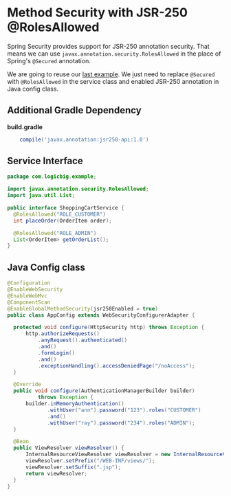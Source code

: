 # Method Security with JSR-250 @RolesAllowed

Spring Security provides support for JSR-250 annotation security. That means we can use `javax.annotation.security.RolesAllowed` in the place of Spring's `@Secured` annotation.

We are going to reuse our [last example](../01-securing-service-layer-methods-with-@secured-annotation/README.md). We just need to replace `@Secured` with `@RolesAllowed` in the service class and enabled JSR-250 annotation in Java config class. 

## Additional Gradle Dependency

**build.gradle**

```gradle
	compile('javax.annotation:jsr250-api:1.0')
```

## Service Interface

```java
package com.logicbig.example;

import javax.annotation.security.RolesAllowed;
import java.util.List;

public interface ShoppingCartService {
  @RolesAllowed("ROLE_CUSTOMER")
  int placeOrder(OrderItem order);

  @RolesAllowed("ROLE_ADMIN")
  List<OrderItem> getOrderList();
}
```

## Java Config class

```java
@Configuration
@EnableWebSecurity
@EnableWebMvc
@ComponentScan
@EnableGlobalMethodSecurity(jsr250Enabled = true)
public class AppConfig extends WebSecurityConfigurerAdapter {

  protected void configure(HttpSecurity http) throws Exception {
      http.authorizeRequests()
          .anyRequest().authenticated()
          .and()
          .formLogin()
          .and()
          .exceptionHandling().accessDeniedPage("/noAccess");
  }

  @Override
  public void configure(AuthenticationManagerBuilder builder)
          throws Exception {
      builder.inMemoryAuthentication()
             .withUser("ann").password("123").roles("CUSTOMER")
             .and()
             .withUser("ray").password("234").roles("ADMIN");
  }

  @Bean
  public ViewResolver viewResolver() {
      InternalResourceViewResolver viewResolver = new InternalResourceViewResolver();
      viewResolver.setPrefix("/WEB-INF/views/");
      viewResolver.setSuffix(".jsp");
      return viewResolver;
  }
}
```